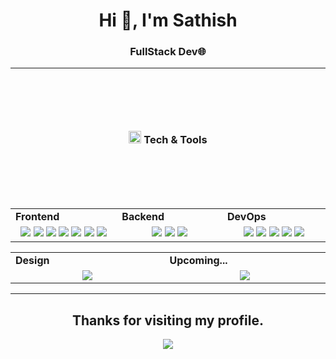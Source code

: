 <h1 align="center">Hi 👋, I'm Sathish</h1>

<h3 align="center">FullStack Dev🌐</h3>

<div align="center">
 <hr />
</div> 

<h3 align="center"  style="margin-top: 100px;  margin-bottom: 100px;"><img src="code.gif" height="20"/> Tech & Tools</h3>

<div align="center" style="witdh:100%"> 
  <table>
    <tr>
      <td valign="center" width="100px"><b>Frontend<b></td>
      <td valign="center" width="100px"><b>Backend<b></td>
      <td valign="center" width="100px"><b>DevOps<b></td>
    </tr>
    <tr>
      <td valign="center" align="center" width="300px">
        <img src="https://img.shields.io/badge/HTML-blue" /> 
        <img src="https://img.shields.io/badge/CSS-blue" />
        <img src="https://img.shields.io/badge/JavaScript-blue" /> 
        <img src="https://img.shields.io/badge/TypeScript-blue" />
        <img src="https://img.shields.io/badge/Vue-blue" /> 
        <img src="https://img.shields.io/badge/Tailwind-blue" /> 
        <img src="https://img.shields.io/badge/Nuxt-blue" /> 
      </td>      
      <td valign="center" align="center" width="300px">
        <img src="https://img.shields.io/badge/Node.js-blue" /> 
        <img src="https://img.shields.io/badge/Express-blue" />
       <img src="https://img.shields.io/badge/Nest.js-green" />
      </td>
      <td valign="center" align="center" width="300px">
        <img src="https://img.shields.io/badge/Docker-blue" />
        <img src="https://img.shields.io/badge/Github-blue" />
        <img src="https://img.shields.io/badge/Digital Ocean-blue" />
        <img src="https://img.shields.io/badge/CapRover-blue" />
        <img src="https://img.shields.io/badge/Sentry-green" />
      </td>
    </tr>
  </table>
  
 <table>
    <tr>
      <td valign="center" width="100px"><b>Design<b></td>
      <td valign="center" width="100px"><b>Upcoming...<b></td>
    </tr>
    <tr>
    <td valign="center" align="center" width="300px">
       <img src="https://img.shields.io/badge/Figma-blue" /> 
      </td>
      <td valign="center" align="center" width="300px">
         <img src="https://img.shields.io/badge/PostgreSQL-green" />  
      </td> 
    </tr>
  </table>
</div>

 <div align="center">
  <hr />
</div> 
<h2 align="center"> Thanks for visiting my profile. </h2>
<p align="center">
  <img src="https://capsule-render.vercel.app/api?type=waving&color=gradient&height=65&section=footer"/>
</p>
